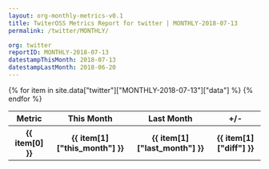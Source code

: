 ```yaml
---
layout: org-monthly-metrics-v0.1
title: TwiterOSS Metrics Report for twitter | MONTHLY-2018-07-13
permalink: /twitter/MONTHLY/

org: twitter
reportID: MONTHLY-2018-07-13
datestampThisMonth: 2018-07-13
datestampLastMonth: 2018-06-20
---
```


<table style="width: 100%">
    <tr>
        <th>Metric</th>
        <th>This Month</th>
        <th>Last Month</th>
        <th>+/-</th>
    </tr>
    {% for item in site.data["twitter"]["MONTHLY-2018-07-13"]["data"] %}
    <tr>
        <th>{{ item[0] }}</th>
        <th>{{ item[1]["this_month"] }}</th>
        <th>{{ item[1]["last_month"] }}</th>
        <th>{{ item[1]["diff"] }}</th>
    </tr>
    {% endfor %}
</table>

